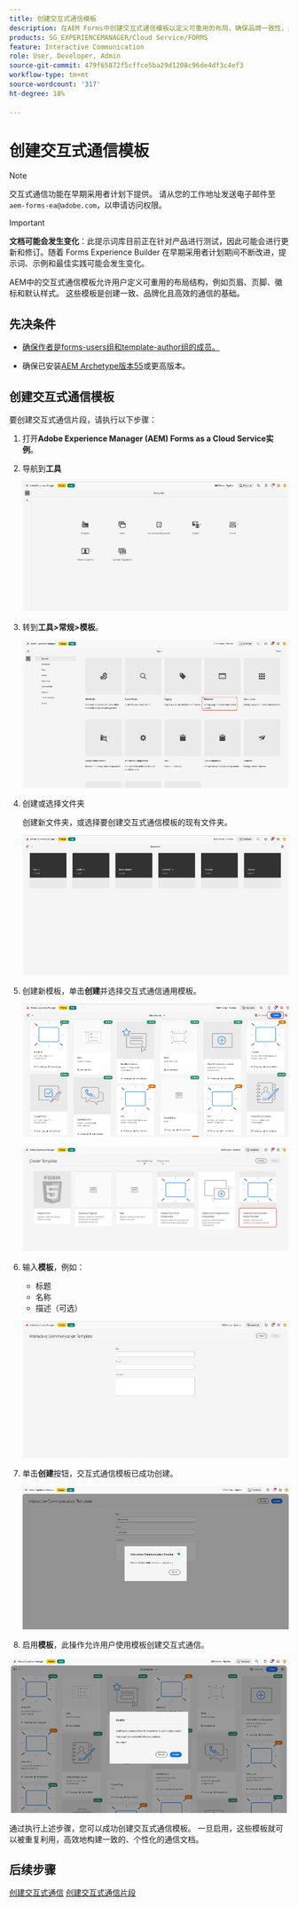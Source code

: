 ```yaml
---
title: 创建交互式通信模板
description: 在AEM Forms中创建交互式通信模板以定义可重用的布局，确保品牌一致性，并简化数据驱动的个性化通信的创建。
products: SG_EXPERIENCEMANAGER/Cloud Service/FORMS
feature: Interactive Communication
role: User, Developer, Admin
source-git-commit: 479f65872f5cffce5ba29d1208c96de4df3c4ef3
workflow-type: tm+mt
source-wordcount: '317'
ht-degree: 18%

---
```


# 创建交互式通信模板

>[!NOTE]
>
> 交互式通信功能在早期采用者计划下提供。 请从您的工作地址发送电子邮件至 `aem-forms-ea@adobe.com`，以申请访问权限。

>[!IMPORTANT]
>
> **文档可能会发生变化**：此提示词库目前正在针对产品进行测试，因此可能会进行更新和修订。随着 Forms Experience Builder 在早期采用者计划期间不断改进，提示词、示例和最佳实践可能会发生变化。

AEM中的交互式通信模板允许用户定义可重用的布局结构，例如页眉、页脚、徽标和默认样式。 这些模板是创建一致、品牌化且高效的通信的基础。

## 先决条件

* [确保作者是forms-users组和template-author组的成员。](/help/forms/setup-forms-cloud-service.md#configure-users)

* 确保已安装[AEM Archetype版本55](https://github.com/adobe/aem-project-archetype)或更高版本。

## 创建交互式通信模板

要创建交互式通信片段，请执行以下步骤：

1. 打开&#x200B;**Adobe Experience Manager (AEM) Forms as a Cloud Service实例**。

1. 导航到&#x200B;**工具**

   ![查找IC文档](/help/forms/interactive-communication/assets/aem.png)

1. 转到&#x200B;**工具>常规>模板**。

   ![查找IC文档](/help/forms/interactive-communication/assets/template.png)

1. 创建或选择文件夹

   创建新文件夹，或选择要创建交互式通信模板的现有文件夹。

   ![查找IC文档](/help/forms/interactive-communication/assets/choosefolder.png)

1. 创建新模板，单击&#x200B;**创建**&#x200B;并选择交互式通信通用模板。

   ![查找IC文档](/help/forms/interactive-communication/assets/create1.png)

   ![查找IC文档](/help/forms/interactive-communication/assets/choose.png)

1. 输入&#x200B;**模板**，例如：

   * 标题
   * 名称
   * 描述（可选）

   ![查找IC文档](/help/forms/interactive-communication/assets/create2.png)

1. 单击&#x200B;**创建**&#x200B;按钮，交互式通信模板已成功创建。

   ![查找IC文档](/help/forms/interactive-communication/assets/enabled.png)

1. 启用&#x200B;**模板**，此操作允许用户使用模板创建交互式通信。

![查找IC文档](/help/forms/interactive-communication/assets/enable.png)

通过执行上述步骤，您可以成功创建交互式通信模板。 一旦启用，这些模板就可以被重复利用，高效地构建一致的、个性化的通信文档。

## 后续步骤

[创建交互式通信](/help/forms/interactive-communication/create-interactive-communication.md)
[创建交互式通信片段](/help/forms/interactive-communication/create-interactive-communication-fragment.md)
